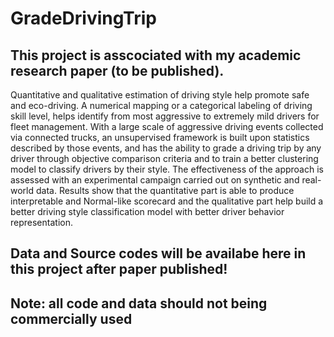 # GradeDrivingTrip
## This project is asscociated with my academic research paper (to be published).
Quantitative and qualitative estimation of driving style help promote safe and eco-driving. A numerical mapping or a categorical labeling of driving skill level, helps identify from most aggressive to extremely mild drivers for fleet management. With a large scale of aggressive driving events collected via connected trucks, an unsupervised framework is built upon statistics described by those events, and has the ability to grade a driving trip by any driver through objective comparison criteria and to train a better clustering model to classify drivers by their style. The effectiveness of the approach is assessed with an experimental campaign carried out on synthetic and real-world data. Results show that the quantitative part is able to produce interpretable and Normal-like scorecard and the qualitative part help build a better driving style classification model with better driver behavior representation.

## Data and Source codes will be availabe here in this project after paper published!

## Note: all code and data should not being commercially used
